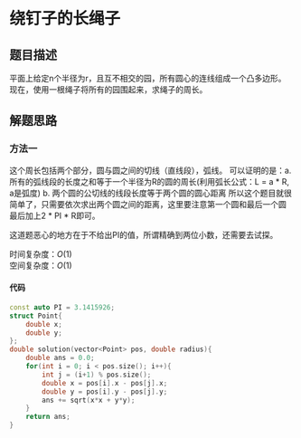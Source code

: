 # 绕钉子的长绳子

## 题目描述

平面上给定n个半径为r，且互不相交的园，所有圆心的连线组成一个凸多边形。
现在，使用一根绳子将所有的园围起来，求绳子的周长。

## 解题思路

### 方法一

这个周长包括两个部分，圆与圆之间的切线（直线段），弧线。
可以证明的是：a. 所有的弧线段的长度之和等于一个半径为R的圆的周长(利用弧长公式：L = a * R, a是弧度)
              b. 两个圆的公切线的线段长度等于两个圆的圆心距离
所以这个题目就很简单了，只需要依次求出两个圆之间的距离，这里要注意第一个圆和最后一个圆
最后加上2 * PI * R即可。<br/>

这道题恶心的地方在于不给出PI的值，所谓精确到两位小数，还需要去试探。

时间复杂度：$O(1)$ <br/>
空间复杂度：$O(1)$

#### 代码

```cpp
const auto PI = 3.1415926;
struct Point{
    double x;
    double y;
};
double solution(vector<Point> pos, double radius){
    double ans = 0.0;
    for(int i = 0; i < pos.size(); i++){
        int j = (i+1) % pos.size();
        double x = pos[i].x - pos[j].x;
        double y = pos[i].y - pos[j].y;
        ans += sqrt(x*x + y*y);
    }
    return ans;
}
```
